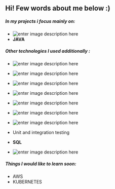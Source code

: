 
## Hi! Few words about me below :)

##### In my projects i focus mainly on:
 - ![enter image description
   here](https://img.shields.io/badge/Spring%20Boot-6DB33F.svg?style=for-the-badge&logo=Spring-Boot&logoColor=white)
 - **JAVA**

##### Other technologies I used additionally :

 - ![enter image description here](https://img.shields.io/badge/Liquibase-2962FF.svg?style=for-the-badge&logo=Liquibase&logoColor=white)
 
 - ![enter image description here](https://img.shields.io/badge/CSS3-1572B6.svg?style=for-the-badge&logo=CSS3&logoColor=white)
 - ![enter image description here](https://img.shields.io/badge/HTML5-E34F26.svg?style=for-the-badge&logo=HTML5&logoColor=white)
 
 - ![enter image description
   here](https://img.shields.io/badge/C++-00599C.svg?style=for-the-badge&logo=C%20%20&logoColor=white)
 - ![enter image description
   here](https://img.shields.io/badge/Python-3776AB.svg?style=for-the-badge&logo=Python&logoColor=white)
 - ![enter image description
   here](https://img.shields.io/badge/Heroku-430098.svg?style=for-the-badge&logo=Heroku&logoColor=white)
 - ![enter image description
   here](https://img.shields.io/badge/Amazon%20AWS-232F3E.svg?style=for-the-badge&logo=Amazon-AWS&logoColor=white)
 - Unit and integration testing

  -  **SQL**
      
 - ![enter image description
   here](https://img.shields.io/badge/Docker-2496ED.svg?style=for-the-badge&logo=Docker&logoColor=white)


 ##### Things I would like to learn soon:
 
- AWS
- KUBERNETES


